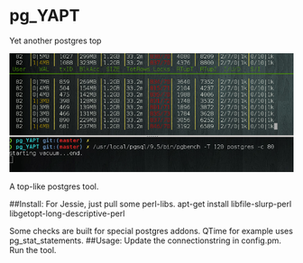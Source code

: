 # pg_YAPT
Yet another postgres top

![alt tag](https://github.com/zesoup/pg_YAPT/blob/master/preview.png)

A top-like postgres tool.

##Install:
For Jessie, just pull some perl-libs.
    apt-get install libfile-slurp-perl libgetopt-long-descriptive-perl

Some checks are built for special postgres addons.
QTime for example uses pg_stat_statements.
##Usage:
Update the connectionstring in config.pm.
Run the tool.

